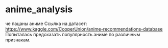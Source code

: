 # anime_analysis
че пацаны аниме
Ссылка на датасет: https://www.kaggle.com/CooperUnion/anime-recommendations-database
Попыталась предсказать популярность аниме по различным признакам.
